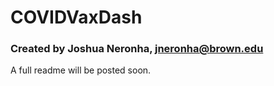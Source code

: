 # COVIDVaxDash
### Created by Joshua Neronha, jneronha@brown.edu

A full readme will be posted soon.
